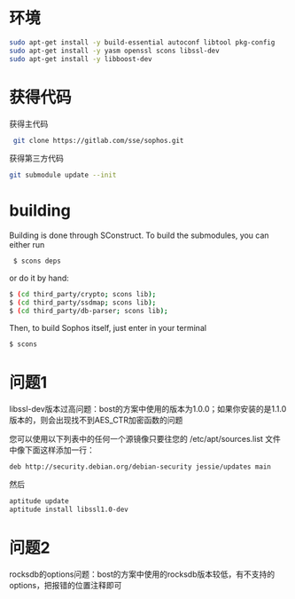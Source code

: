 # 环境

```bash
sudo apt-get install -y build-essential autoconf libtool pkg-config
sudo apt-get install -y yasm openssl scons libssl-dev
sudo apt-get install -y libboost-dev
```

# 获得代码

获得主代码

```bash
 git clone https://gitlab.com/sse/sophos.git
```

获得第三方代码

```bash
git submodule update --init
```

# building

Building is done through SConstruct.
To build the submodules, you can either run

```bash
 $ scons deps
```

or do it by hand:

```bash
$ (cd third_party/crypto; scons lib); 
$ (cd third_party/ssdmap; scons lib); 
$ (cd third_party/db-parser; scons lib); 
```

Then, to build Sophos itself, just enter in your terminal
```bash
$ scons 
```

# 问题1

libssl-dev版本过高问题：bost的方案中使用的版本为1.0.0；如果你安装的是1.1.0版本的，则会出现找不到AES_CTR加密函数的问题

您可以使用以下列表中的任何一个源镜像只要往您的 /etc/apt/sources.list 文件中像下面这样添加一行：
```bash
deb http://security.debian.org/debian-security jessie/updates main 
```

然后
```bash
aptitude update
aptitude install libssl1.0-dev
```

# 问题2

rocksdb的options问题：bost的方案中使用的rocksdb版本较低，有不支持的options，把报错的位置注释即可
